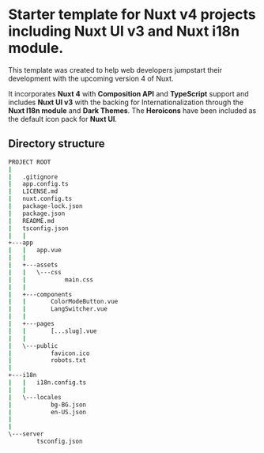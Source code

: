 # Starter template for Nuxt v4 projects including Nuxt UI v3 and Nuxt i18n module.

This template was created to help web developers jumpstart their development with the upcoming version 4 of Nuxt.

It incorporates **Nuxt 4** with **Composition API** and **TypeScript** support and includes **Nuxt UI v3** with the backing for Internationalization through the **Nuxt I18n module** and **Dark Themes**. The **Heroicons** have been included as the default icon pack for **Nuxt UI**.

## Directory structure

```bash
PROJECT ROOT
|
|   .gitignore
|   app.config.ts
|   LICENSE.md
|   nuxt.config.ts
|   package-lock.json
|   package.json
|   README.md
|   tsconfig.json
|   |
+---app
|   |   app.vue
|   |   
|   +---assets
|   |   \---css
|   |           main.css
|   |           
|   +---components
|   |       ColorModeButton.vue
|   |       LangSwitcher.vue
|   |       
|   +---pages
|   |       [...slug].vue
|   |       
|   \---public
|           favicon.ico
|           robots.txt
|           
+---i18n
|   |   i18n.config.ts
|   |   
|   \---locales
|           bg-BG.json
|           en-US.json
|           
|           
\---server
        tsconfig.json
```